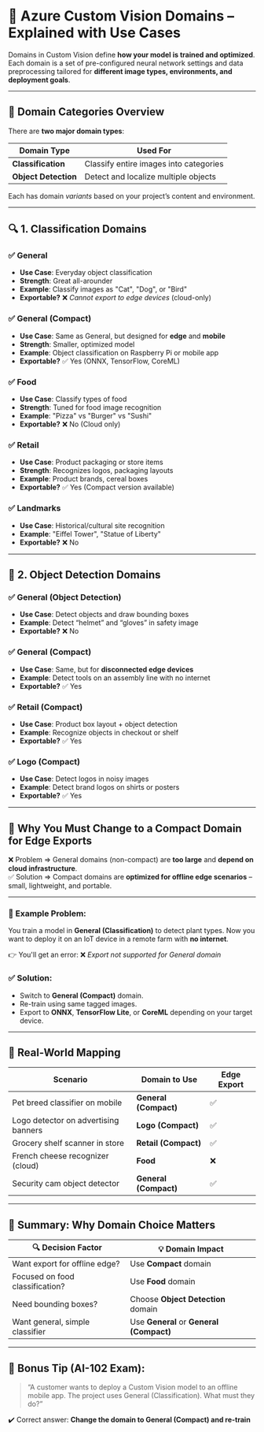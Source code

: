 # 🧠 Azure Custom Vision Domains – Explained with Use Cases

Domains in Custom Vision define **how your model is trained and optimized**. Each domain is a set of pre-configured neural network settings and data preprocessing tailored for **different image types, environments, and deployment goals**.

---

## 🧩 Domain Categories Overview

There are **two major domain types**:

| Domain Type          | Used For                               |
| -------------------- | -------------------------------------- |
| **Classification**   | Classify entire images into categories |
| **Object Detection** | Detect and localize multiple objects   |

Each has domain _variants_ based on your project’s content and environment.

---

## 🔍 1. Classification Domains

### ✅ General

- **Use Case**: Everyday object classification
- **Strength**: Great all-arounder
- **Example**: Classify images as "Cat", "Dog", or "Bird"
- **Exportable?** ❌ _Cannot export to edge devices_ (cloud-only)

### ✅ General (Compact)

- **Use Case**: Same as General, but designed for **edge** and **mobile**
- **Strength**: Smaller, optimized model
- **Example**: Object classification on Raspberry Pi or mobile app
- **Exportable?** ✅ Yes (ONNX, TensorFlow, CoreML)

### ✅ Food

- **Use Case**: Classify types of food
- **Strength**: Tuned for food image recognition
- **Example**: "Pizza" vs "Burger" vs "Sushi"
- **Exportable?** ❌ No (Cloud only)

### ✅ Retail

- **Use Case**: Product packaging or store items
- **Strength**: Recognizes logos, packaging layouts
- **Example**: Product brands, cereal boxes
- **Exportable?** ✅ Yes (Compact version available)

### ✅ Landmarks

- **Use Case**: Historical/cultural site recognition
- **Example**: "Eiffel Tower", "Statue of Liberty"
- **Exportable?** ❌ No

---

## 🧰 2. Object Detection Domains

### ✅ General (Object Detection)

- **Use Case**: Detect objects and draw bounding boxes
- **Example**: Detect “helmet” and “gloves” in safety image
- **Exportable?** ❌ No

### ✅ General (Compact)

- **Use Case**: Same, but for **disconnected edge devices**
- **Example**: Detect tools on an assembly line with no internet
- **Exportable?** ✅ Yes

### ✅ Retail (Compact)

- **Use Case**: Product box layout + object detection
- **Example**: Recognize objects in checkout or shelf
- **Exportable?** ✅ Yes

### ✅ Logo (Compact)

- **Use Case**: Detect logos in noisy images
- **Example**: Detect brand logos on shirts or posters
- **Exportable?** ✅ Yes

---

## 🧠 Why You Must Change to a **Compact Domain** for Edge Exports

❌ Problem => General domains (non-compact) are **too large** and **depend on cloud infrastructure**.  
✅ Solution => Compact domains are **optimized for offline edge scenarios** – small, lightweight, and portable.

---

### 🚫 Example Problem:

You train a model in **General (Classification)** to detect plant types. Now you want to deploy it on an IoT device in a remote farm with **no internet**.

👉 You'll get an error: ❌ _Export not supported for General domain_

### ✅ Solution:

- Switch to **General (Compact)** domain.
- Re-train using same tagged images.
- Export to **ONNX**, **TensorFlow Lite**, or **CoreML** depending on your target device.

---

## 📝 Real-World Mapping

| Scenario                             | Domain to Use         | Edge Export |
| ------------------------------------ | --------------------- | ----------- |
| Pet breed classifier on mobile       | **General (Compact)** | ✅          |
| Logo detector on advertising banners | **Logo (Compact)**    | ✅          |
| Grocery shelf scanner in store       | **Retail (Compact)**  | ✅          |
| French cheese recognizer (cloud)     | **Food**              | ❌          |
| Security cam object detector         | **General (Compact)** | ✅          |

---

## 📌 Summary: Why Domain Choice Matters

| 🔍 Decision Factor              | 💡 Domain Impact                         |
| ------------------------------- | ---------------------------------------- |
| Want export for offline edge?   | Use **Compact** domain                   |
| Focused on food classification? | Use **Food** domain                      |
| Need bounding boxes?            | Choose **Object Detection** domain       |
| Want general, simple classifier | Use **General** or **General (Compact)** |

---

## 📘 Bonus Tip (AI-102 Exam):

> “A customer wants to deploy a Custom Vision model to an offline mobile app. The project uses General (Classification). What must they do?”

✔️ Correct answer: **Change the domain to General (Compact) and re-train**

